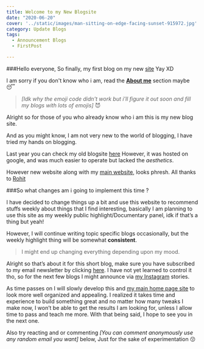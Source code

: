 ```yaml
---
title: Welcome to my New Blogsite
date: "2020-06-20"
cover: '../static/images/man-sitting-on-edge-facing-sunset-915972.jpg'
category: Update Blogs
tags:
  - Announcement Blogs
  - FirstPost

---
```

###Hello everyone,
So finally, my first blog on my new [site](https://blog.teeaarbee.com) Yay XD


I am sorry if you don't know who i am, read the **[About me](https://blog.teeaarbee.com/about/)** section maybe :sleeping:  
>*[Idk why the emoji code didn't work but i'll figure it out soon and fill my blogs with lots of emojis]* 😈

Alright so for those of you who already know who i am this is my new blog site.

And as you might know, I am not very new to the world of blogging, I have tried my hands on blogging.

Last year you can check my old blogsite [here](https://teeaarbee.blogspot.com/)
However, it was hosted on google, and was much easier to operate but lacked the *aesthetics*.

However new website along with my [main website](https://www.teeaarbee.com), looks phresh.
All thanks to [Rohit](https://www.instagram.com/uiux.rohit/) 

###So what changes am i going to implement this time ?

I have decided to change things up a bit and use this website to recommend stuffs weekly about things that I find interesting, 
basically I am planning to use this site as my weekly public highlight/Documentary panel, idk if that’s a thing but yeah!

However, I will continue writing topic specific blogs occasionally, but the weekly highlight thing will be somewhat **consistent**.

>I might end up changing everything depending upon my mood.

Alright so that’s about it for this short blog, make sure you have subscribed to my email newsletter by clicking [here](https://teeaarbee.com/#blog). 
I have not yet learned to control it tho, so for the next few blogs I might announce via [my Instagram](https://www.instagram.com/teeeaaarbeee) stories.

As time passes on I will slowly develop this and [my main home page site](https://www.teeaarbee.com) to look more well organized and appealing. 
I realized it takes time and experience to build something great and no matter how many tweaks I make now, I won’t be able to get the results I am looking for, unless I allow time to pass and teach me more. 
With that being said, I hope to see you in the next one.

Also try reacting and or commenting *[You can comment anonymously use any random email you want]* below, 
Just for the sake of experimentation 😗
